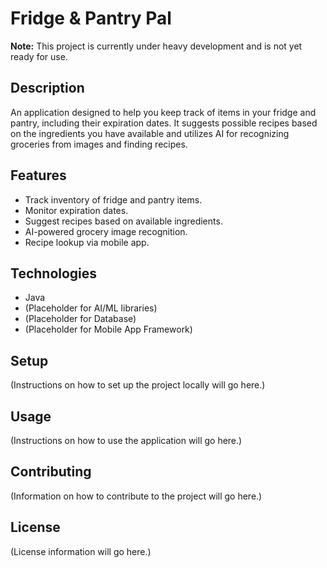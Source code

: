 # Fridge & Pantry Pal

**Note:** This project is currently under heavy development and is not yet ready for use.

## Description

An application designed to help you keep track of items in your fridge and pantry, including their expiration dates. It suggests possible recipes based on the ingredients you have available and utilizes AI for recognizing groceries from images and finding recipes.

## Features

- Track inventory of fridge and pantry items.
- Monitor expiration dates.
- Suggest recipes based on available ingredients.
- AI-powered grocery image recognition.
- Recipe lookup via mobile app.

## Technologies

- Java
- (Placeholder for AI/ML libraries)
- (Placeholder for Database)
- (Placeholder for Mobile App Framework)

## Setup

(Instructions on how to set up the project locally will go here.)

## Usage

(Instructions on how to use the application will go here.)

## Contributing

(Information on how to contribute to the project will go here.)

## License

(License information will go here.)
